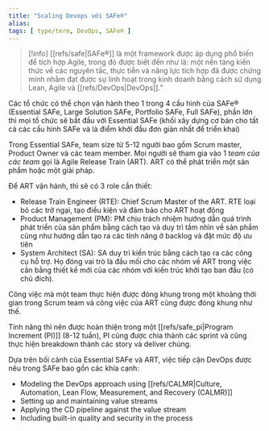 ```yaml
---
title: "Scaling Devops với SAFe®"
alias:
tags: [ type/term, DevOps, SAFe® ]
---
```


> [!info]
> [[refs/safe|SAFe®]] là một framework được áp dụng phổ biến để tích hợp Agile, trong đó được biết đến như là: một nền tảng kiến ​​thức về các nguyên tắc, thực tiễn và năng lực tích hợp đã được chứng minh nhằm đạt được sự linh hoạt trong kinh doanh bằng cách sử dụng Lean, Agile và [[refs/DevOps|DevOps]].”

Các tổ chức có thể chọn vận hành theo 1 trong 4 cấu hình của SAFe® (Essential SAFe, Large Solution SAFe, Portfolio SAFe, Full SAFe), phần lớn thì mọi tổ chức sẽ bắt đầu với Essential SAFe (khối xây dựng cơ bản cho tất cả các cấu hình SAFe và là điểm khởi đầu đơn giản nhất để triển khai)

Trong Essential SAFe, team size từ 5-12 người bao gồm Scrum master, Product Owner và các team member. Mọi người sẽ tham gia vào 1 *team của các team* gọi là Agile Release Train (ART). ART có thể phát triển một sản phẩm hoặc một giải pháp.

Để ART vận hành, thì sẽ có 3 role cần thiết:
* Release Train Engineer (RTE): Chief Scrum Master of the ART. RTE loại bỏ các trở ngại, tạo điều kiện và đảm bảo cho ART hoạt động
* Product Management (PM): PM chịu trách nhiệm hướng dẫn quá trình phát triển của sản phẩm bằng cách tạo và duy trì tầm nhìn về sản phẩm cũng như hướng dẫn tạo ra các tính năng ở backlog và đặt mức độ ưu tiên
* System Architect (SA): SA duy trì kiến ​​trúc bằng cách tạo ra các công cụ hỗ trợ. Họ đóng vai trò là đầu mối cho các nhóm về ART trong việc cân bằng thiết kế mới của các nhóm với kiến trúc khởi tạo ban đầu (có chủ đích).

Công việc mà một team thực hiện được đóng khung trong một khoảng thời gian trong Scrum team và công việc của ART cũng được đóng khung như thế.

Tính năng thì nên được hoàn thiện trong một [[refs/safe_pi|Program Increment (PI)]] (8-12 tuần), PI cũng được chia thành các sprint và cũng thực hiện breakdown thành các story và deliver chúng.

Dựa trên bối cảnh của Essential SAFe và ART, việc tiếp cận DevOps được nêu trong SAFe bao gồn các khía cạnh:
* Modeling the DevOps approach using [[refs/CALMR|Culture, Automation, Lean Flow, Measurement, and  Recovery (CALMR)]]
* Setting up and maintaining value streams
* Applying the CD pipeline against the value stream
* Including built-in quality and security in the process